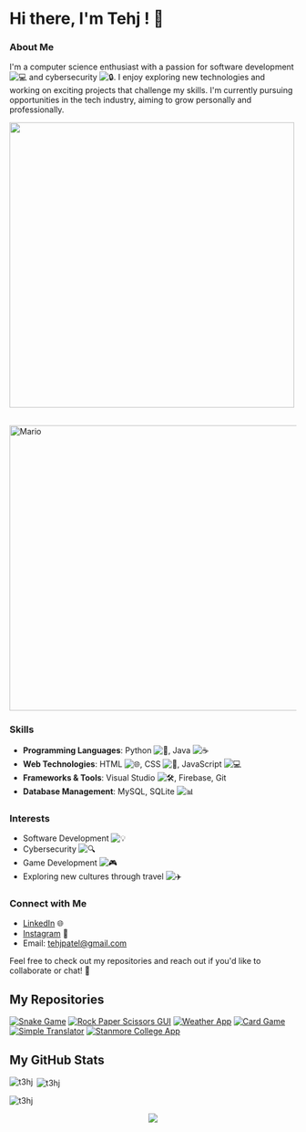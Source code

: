 # Hi there, I'm Tehj ! 👋

### About Me
I'm a computer science enthusiast with a passion for software development ![💻](https://raw.githubusercontent.com/Tarikul-Islam-Anik/Animated-Fluent-Emojis/master/Emojis/Objects/Computer%20laptop.png) and cybersecurity ![🔒](https://raw.githubusercontent.com/Tarikul-Islam-Anik/Animated-Fluent-Emojis/master/Emojis/Objects/Padlock.png). I enjoy exploring new technologies and working on exciting projects that challenge my skills. I'm currently pursuing opportunities in the tech industry, aiming to grow personally and professionally.

<img src="https://user-images.githubusercontent.com/74038190/225813708-98b745f2-7d22-48cf-9150-083f1b00d6c9.gif" width="500">

<br><img align="center" alt="Mario" width="1000px" height="500vh"  src="https://komarev.com/ghpvc/?username=t3hj&label=Profile%20views&color=0e75b6&style=flat">

### Skills
- **Programming Languages**: Python ![🐍](https://raw.githubusercontent.com/Tarikul-Islam-Anik/Animated-Fluent-Emojis/master/Emojis/Objects/Snake.png), Java ![☕](https://raw.githubusercontent.com/Tarikul-Islam-Anik/Animated-Fluent-Emojis/master/Emojis/Objects/Coffee.png)
- **Web Technologies**: HTML ![🌐](https://raw.githubusercontent.com/Tarikul-Islam-Anik/Animated-Fluent-Emojis/master/Emojis/Objects/Globe%20showing%20Europe%20Africa.png), CSS ![🎨](https://raw.githubusercontent.com/Tarikul-Islam-Anik/Animated-Fluent-Emojis/master/Emojis/Objects/Artist%20palette.png), JavaScript ![💻](https://raw.githubusercontent.com/Tarikul-Islam-Anik/Animated-Fluent-Emojis/master/Emojis/Objects/Computer%20laptop.png)
- **Frameworks & Tools**: Visual Studio ![🛠️](https://raw.githubusercontent.com/Tarikul-Islam-Anik/Animated-Fluent-Emojis/master/Emojis/Objects/Hammer%20and%20Wrench.png), Firebase, Git
- **Database Management**: MySQL, SQLite ![📊](https://raw.githubusercontent.com/Tarikul-Islam-Anik/Animated-Fluent-Emojis/master/Emojis/Objects/Bar%20chart.png)

### Interests
- Software Development ![💡](https://raw.githubusercontent.com/Tarikul-Islam-Anik/Animated-Fluent-Emojis/master/Emojis/Objects/Bulb.png)
- Cybersecurity ![🔍](https://raw.githubusercontent.com/Tarikul-Islam-Anik/Animated-Fluent-Emojis/master/Emojis/Objects/Magnifying%20glass%20tilted%20right.png)
- Game Development ![🎮](https://raw.githubusercontent.com/Tarikul-Islam-Anik/Animated-Fluent-Emojis/master/Emojis/Objects/Video%20game.png)
- Exploring new cultures through travel ![✈️](https://raw.githubusercontent.com/Tarikul-Islam-Anik/Animated-Fluent-Emojis/master/Emojis/Travel%20and%20places/Airplane.png)

### Connect with Me
- [LinkedIn](https://www.linkedin.com/in/tehj-patel-56a5562a2/) 🌐
- [Instagram](https://www.instagram.com/t3hj_p/profilecard/?igsh=N3o0MDhoeHVubHVu) 📸
- Email: [tehjpatel@gmail.com](mailto:tehjpatel@gmail.com)

Feel free to check out my repositories and reach out if you'd like to collaborate or chat! 🤝

## My Repositories

[![Snake Game](https://github-readme-stats.vercel.app/api/pin/?username=t3hj&repo=SnakeGame&theme=shadow_blue)](https://github.com/t3hj/SnakeGame)
[![Rock Paper Scissors GUI](https://github-readme-stats.vercel.app/api/pin/?username=t3hj&repo=RockPaperScissorsGUI&theme=shadow_blue)](https://github.com/t3hj/RockPaperScissorsGUI)
[![Weather App](https://github-readme-stats.vercel.app/api/pin/?username=t3hj&repo=WeatherApp&theme=shadow_blue)](https://github.com/t3hj/WeatherApp)
[![Card Game](https://github-readme-stats.vercel.app/api/pin/?username=t3hj&repo=CardGame&theme=shadow_blue)](https://github.com/t3hj/CardGame)
[![Simple Translator](https://github-readme-stats.vercel.app/api/pin/?username=t3hj&repo=SimpleTranslator&theme=shadow_blue)](https://github.com/t3hj/SimpleTranslator)
[![Stanmore College App](https://github-readme-stats.vercel.app/api/pin/?username=t3hj&repo=StanmoreCollegeApp&theme=shadow_blue)](https://github.com/t3hj/StanmoreCollegeApp)

## My GitHub Stats

<p><img align="left" src="https://github-readme-stats.vercel.app/api?username=t3hj&show_icons=true&theme=shadow_blue&locale=en&layout=compact" alt="t3hj" /></p>

<p>&nbsp;<img align="center" src="https://streak-stats.demolab.com/?user=t3hj&count_private=true&theme=shadow_blue&show_icons=true&locale=en" alt="t3hj" /></p>

<p><img align="center" src="https://github-readme-stats.vercel.app/api/top-langs/?username=t3hj&size_weight=0.5&count_weight=0.5&theme=shadow_blue&langs_count=8&" alt="t3hj" /></p>

<p align="center">
     <img src="https://capsule-render.vercel.app/api?type=waving&color=gradient&height=100&section=footer"/>
</p>

